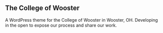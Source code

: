 ## The College of Wooster

A WordPress theme for the College of Wooster in Wooster, OH. Developing in the open to expose our process and share our work.
